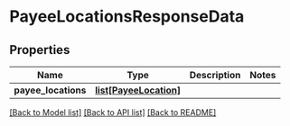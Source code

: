 # PayeeLocationsResponseData

## Properties
Name | Type | Description | Notes
------------ | ------------- | ------------- | -------------
**payee_locations** | [**list[PayeeLocation]**](PayeeLocation.md) |  | 

[[Back to Model list]](../README.md#documentation-for-models) [[Back to API list]](../README.md#documentation-for-api-endpoints) [[Back to README]](../README.md)


